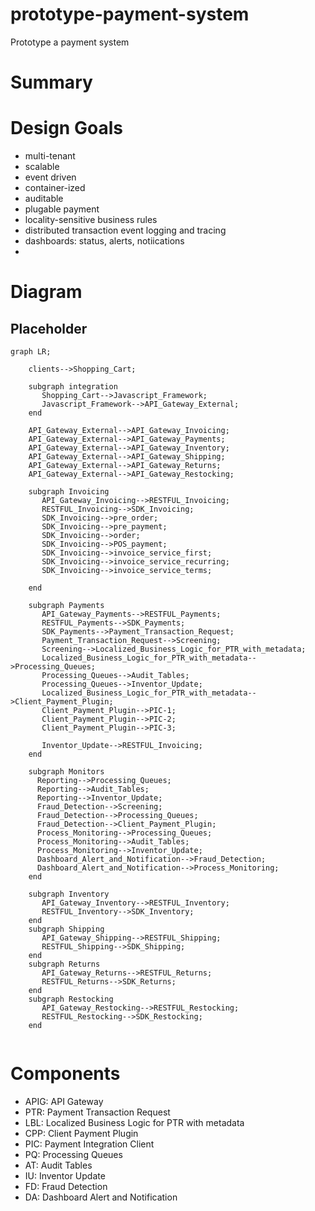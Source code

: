 # prototype-payment-system
Prototype a payment system


# Summary


# Design Goals
- multi-tenant
- scalable
- event driven
- container-ized
- auditable
- plugable payment 
- locality-sensitive business rules
- distributed transaction event logging and tracing
- dashboards: status, alerts, notiications
- 

# Diagram
## Placeholder
```mermaid
graph LR;

    clients-->Shopping_Cart;

    subgraph integration
       Shopping_Cart-->Javascript_Framework;
       Javascript_Framework-->API_Gateway_External;
    end

    API_Gateway_External-->API_Gateway_Invoicing;
    API_Gateway_External-->API_Gateway_Payments;
    API_Gateway_External-->API_Gateway_Inventory;
    API_Gateway_External-->API_Gateway_Shipping;
    API_Gateway_External-->API_Gateway_Returns;
    API_Gateway_External-->API_Gateway_Restocking;

    subgraph Invoicing    
       API_Gateway_Invoicing-->RESTFUL_Invoicing;
       RESTFUL_Invoicing-->SDK_Invoicing;
       SDK_Invoicing-->pre_order;
       SDK_Invoicing-->pre_payment;
       SDK_Invoicing-->order;
       SDK_Invoicing-->POS_payment;
       SDK_Invoicing-->invoice_service_first;
       SDK_Invoicing-->invoice_service_recurring;
       SDK_Invoicing-->invoice_service_terms;

    end

    subgraph Payments    
       API_Gateway_Payments-->RESTFUL_Payments;
       RESTFUL_Payments-->SDK_Payments;
       SDK_Payments-->Payment_Transaction_Request;
       Payment_Transaction_Request-->Screening;
       Screening-->Localized_Business_Logic_for_PTR_with_metadata;
       Localized_Business_Logic_for_PTR_with_metadata-->Processing_Queues;
       Processing_Queues-->Audit_Tables;
       Processing_Queues-->Inventor_Update;
       Localized_Business_Logic_for_PTR_with_metadata-->Client_Payment_Plugin;
       Client_Payment_Plugin-->PIC-1;
       Client_Payment_Plugin-->PIC-2;
       Client_Payment_Plugin-->PIC-3;

       Inventor_Update-->RESTFUL_Invoicing;
    end

    subgraph Monitors
      Reporting-->Processing_Queues;
      Reporting-->Audit_Tables;
      Reporting-->Inventor_Update;
      Fraud_Detection-->Screening;
      Fraud_Detection-->Processing_Queues;
      Fraud_Detection-->Client_Payment_Plugin;
      Process_Monitoring-->Processing_Queues;
      Process_Monitoring-->Audit_Tables;
      Process_Monitoring-->Inventor_Update;
      Dashboard_Alert_and_Notification-->Fraud_Detection;
      Dashboard_Alert_and_Notification-->Process_Monitoring;
    end

    subgraph Inventory    
       API_Gateway_Inventory-->RESTFUL_Inventory;
       RESTFUL_Inventory-->SDK_Inventory;
    end
    subgraph Shipping    
       API_Gateway_Shipping-->RESTFUL_Shipping;
       RESTFUL_Shipping-->SDK_Shipping;
    end
    subgraph Returns    
       API_Gateway_Returns-->RESTFUL_Returns;
       RESTFUL_Returns-->SDK_Returns;
    end
    subgraph Restocking    
       API_Gateway_Restocking-->RESTFUL_Restocking;
       RESTFUL_Restocking-->SDK_Restocking;
    end


```

# Components
- APIG: API Gateway
- PTR: Payment Transaction Request
- LBL: Localized Business Logic for PTR with metadata
- CPP: Client Payment Plugin
- PIC: Payment Integration Client
- PQ: Processing Queues
- AT: Audit Tables
- IU: Inventor Update
- FD: Fraud Detection
- DA: Dashboard Alert and Notification
